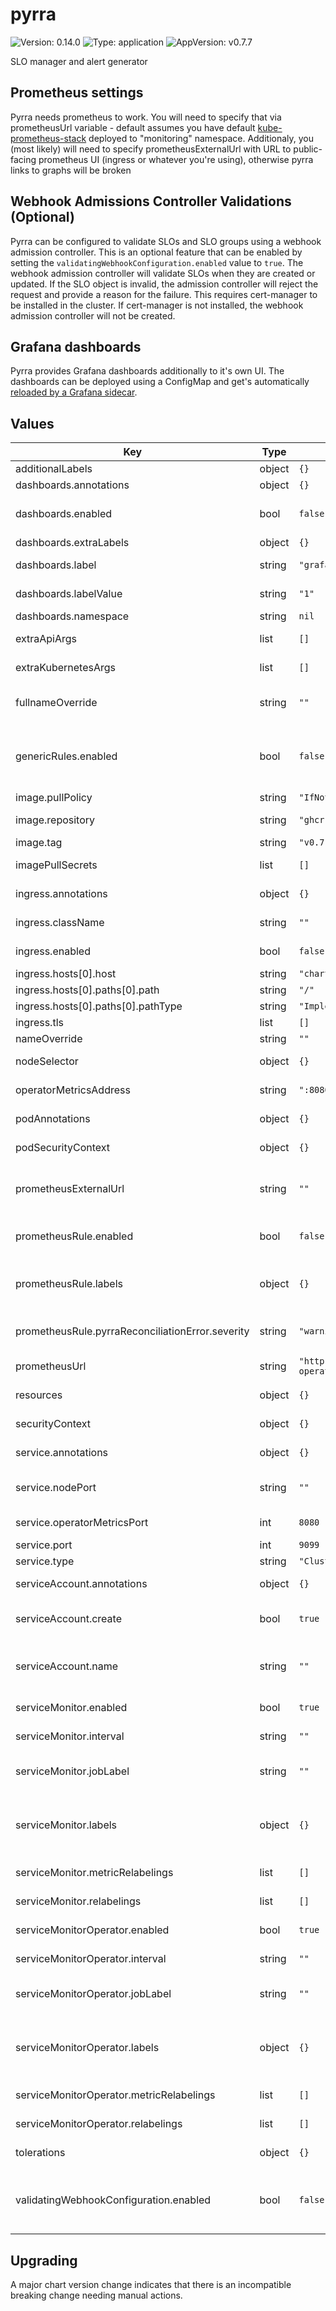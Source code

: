 # pyrra

![Version: 0.14.0](https://img.shields.io/badge/Version-0.14.0-informational?style=flat-square) ![Type: application](https://img.shields.io/badge/Type-application-informational?style=flat-square) ![AppVersion: v0.7.7](https://img.shields.io/badge/AppVersion-v0.7.7-informational?style=flat-square)

SLO manager and alert generator

## Prometheus settings
Pyrra needs prometheus to work. You will need to specify that via prometheusUrl variable - default assumes you have default [kube-prometheus-stack](https://github.com/prometheus-community/helm-charts/tree/main/charts/kube-prometheus-stack) deployed to "monitoring" namespace.
Additionaly, you (most likely) will need to specify prometheusExternalUrl with URL to public-facing prometheus UI (ingress or whatever you're using), otherwise pyrra links to graphs will be broken

## Webhook Admissions Controller Validations (Optional)
Pyrra can be configured to validate SLOs and SLO groups using a webhook admission controller. This is an optional feature that can be enabled by setting the `validatingWebhookConfiguration.enabled` value to `true`. The webhook admission controller will validate SLOs when they are created or updated.
If the SLO object is invalid, the admission controller will reject the request and provide a reason for the failure. This requires cert-manager to be installed in the cluster. If cert-manager is not installed, the webhook admission controller will not be created.

## Grafana dashboards
Pyrra provides Grafana dashboards additionally to it's own UI.
The dashboards can be deployed using a ConfigMap and get's automatically [reloaded by a Grafana sidecar](https://github.com/grafana/helm-charts/tree/main/charts/grafana#sidecar-for-dashboards).

## Values

| Key | Type | Default | Description |
|-----|------|---------|-------------|
| additionalLabels | object | `{}` |  |
| dashboards.annotations | object | `{}` |  |
| dashboards.enabled | bool | `false` | enables Grafana dashboards being deployed via configmap |
| dashboards.extraLabels | object | `{}` |  |
| dashboards.label | string | `"grafana_dashboard"` | default value from the Grafana chart |
| dashboards.labelValue | string | `"1"` | default value from the Grafana chart |
| dashboards.namespace | string | `nil` |  |
| extraApiArgs | list | `[]` | Extra args for Pyrra's API container |
| extraKubernetesArgs | list | `[]` | Extra args for Pyrra's Kubernetes container |
| fullnameOverride | string | `""` | Overrides helm-generated chart fullname |
| genericRules.enabled | bool | `false` | enables generate Pyrra generic recording rules. Pyrra generates metrics with the same name for each SLO. |
| image.pullPolicy | string | `"IfNotPresent"` | Overrides pullpolicy |
| image.repository | string | `"ghcr.io/pyrra-dev/pyrra"` | Overrides the image repository |
| image.tag | string | `"v0.7.7"` | Overrides the image tag |
| imagePullSecrets | list | `[]` | specifies pull secrets for image repository |
| ingress.annotations | object | `{}` | additional annotations for ingress |
| ingress.className | string | `""` | specifies ingress class name (ie nginx) |
| ingress.enabled | bool | `false` | enables ingress for server UI |
| ingress.hosts[0].host | string | `"chart-example.local"` |  |
| ingress.hosts[0].paths[0].path | string | `"/"` |  |
| ingress.hosts[0].paths[0].pathType | string | `"ImplementationSpecific"` |  |
| ingress.tls | list | `[]` |  |
| nameOverride | string | `""` | overrides chart name |
| nodeSelector | object | `{}` | node selector for scheduling server pod |
| operatorMetricsAddress | string | `":8080"` | Address to expose operator metrics |
| podAnnotations | object | `{}` | additional annotations for server pod |
| podSecurityContext | object | `{}` | additional security context for server pod |
| prometheusExternalUrl | string | `""` | url to public-facing prometheus UI in case it differs from prometheusUrl |
| prometheusRule.enabled | bool | `false` | enables creation of PrometheusRules to monitor Pyrra |
| prometheusRule.labels | object | `{}` | Set labels that will be applied on all PrometheusRules (alerts) |
| prometheusRule.pyrraReconciliationError.severity | string | `"warning"` | Set severity for PyrraReconciliationError alert |
| prometheusUrl | string | `"http://prometheus-operated.monitoring.svc.cluster.local:9090"` | url to prometheus instance with metrics |
| resources | object | `{}` | resource limits and requests for server pod |
| securityContext | object | `{}` | additional security context for server |
| service.annotations | object | `{}` | Annotations to add to the service |
| service.nodePort | string | `""` | node port for HTTP, choose port between <30000-32767> |
| service.operatorMetricsPort | int | `8080` | service port for operator metrics |
| service.port | int | `9099` | service port for server |
| service.type | string | `"ClusterIP"` | service type for server |
| serviceAccount.annotations | object | `{}` | Annotations to add to the service account |
| serviceAccount.create | bool | `true` | Specifies whether a service account should be created |
| serviceAccount.name | string | `""` | If not set and create is true, a name is generated using the fullname template |
| serviceMonitor.enabled | bool | `true` | enables servicemonitor for server monitoring |
| serviceMonitor.interval | string | `""` | Set interval for scraping metrics |
| serviceMonitor.jobLabel | string | `""` | provides the possibility to override the jobName if needed |
| serviceMonitor.labels | object | `{}` | Set labels for the ServiceMonitor, use this to define your scrape label for Prometheus Operator |
| serviceMonitor.metricRelabelings | list | `[]` | Set metric relabelings for the ServiceMonitor |
| serviceMonitor.relabelings | list | `[]` | Set relabelings for the ServiceMonitor |
| serviceMonitorOperator.enabled | bool | `true` | enables servicemonitor for operator monitoring |
| serviceMonitorOperator.interval | string | `""` | Set interval for scraping metrics |
| serviceMonitorOperator.jobLabel | string | `""` | provides the possibility to override the jobName if needed |
| serviceMonitorOperator.labels | object | `{}` | Set labels for the ServiceMonitor, use this to define your scrape label for Prometheus Operator |
| serviceMonitorOperator.metricRelabelings | list | `[]` | Set metric relabelings for the ServiceMonitor |
| serviceMonitorOperator.relabelings | list | `[]` | Set relabelings for the ServiceMonitor |
| tolerations | object | `{}` | tolerations for scheduling server pod |
| validatingWebhookConfiguration.enabled | bool | `false` | enables admission webhook for server to validate SLOs, this requires cert-manager to be installed |

## Upgrading

A major chart version change indicates that there is an incompatible breaking change needing manual actions.
